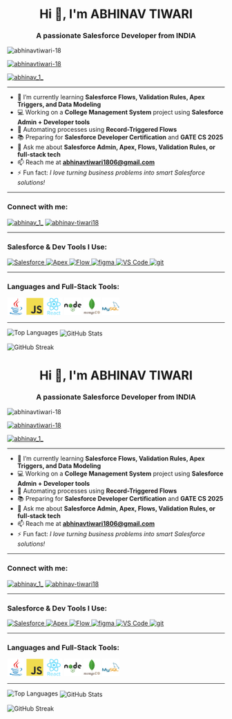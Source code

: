 <h1 align="center">Hi 👋, I'm ABHINAV TIWARI</h1>
<h3 align="center">A passionate Salesforce Developer from INDIA</h3>

<p align="left"> <img src="https://komarev.com/ghpvc/?username=abhinavtiwari-18&label=Profile%20views&color=0e75b6&style=flat" alt="abhinavtiwari-18" /> </p>

<p align="left"> <a href="https://github.com/ryo-ma/github-profile-trophy"><img src="https://github-profile-trophy.vercel.app/?username=abhinavtiwari-18" alt="abhinavtiwari-18" /></a> </p>

<p align="left"> <a href="https://twitter.com/abhinav_1_" target="blank"><img src="https://img.shields.io/twitter/follow/abhinav_1_?logo=twitter&style=for-the-badge" alt="abhinav_1_" /></a> </p>

---

- 🌱 I’m currently learning **Salesforce Flows, Validation Rules, Apex Triggers, and Data Modeling**
- 💻 Working on a **College Management System** project using **Salesforce Admin + Developer tools**
- 🔁 Automating processes using **Record-Triggered Flows**
- 📚 Preparing for **Salesforce Developer Certification** and **GATE CS 2025**
- 💬 Ask me about **Salesforce Admin, Apex, Flows, Validation Rules, or full-stack tech**
- 📫 Reach me at **abhinavtiwari1806@gmail.com**
- ⚡ Fun fact: *I love turning business problems into smart Salesforce solutions!*

---

<h3 align="left">Connect with me:</h3>
<p align="left">
<a href="https://twitter.com/abhinav_1_" target="blank"><img align="center" src="https://raw.githubusercontent.com/rahuldkjain/github-profile-readme-generator/master/src/images/icons/Social/twitter.svg" alt="abhinav_1_" height="30" width="40" /></a>
<a href="https://linkedin.com/in/abhinav-tiwari18" target="blank"><img align="center" src="https://raw.githubusercontent.com/rahuldkjain/github-profile-readme-generator/master/src/images/icons/Social/linked-in-alt.svg" alt="abhinav-tiwari18" height="30" width="40" /></a>
</p>

---

<h3 align="left">Salesforce & Dev Tools I Use:</h3>
<p align="left">
  <a href="https://developer.salesforce.com" target="_blank" rel="noreferrer">
    <img src="https://raw.githubusercontent.com/simple-icons/simple-icons/develop/icons/salesforce.svg" alt="Salesforce" width="40" height="40"/>
  </a>
  <a href="https://developer.salesforce.com/docs/atlas.en-us.apexcode.meta/apexcode/" target="_blank" rel="noreferrer">
    <img src="https://upload.wikimedia.org/wikipedia/commons/6/6d/Apex_logo.png" alt="Apex" width="40" height="40"/>
  </a>
  <a href="https://flow.salesforce.com/" target="_blank" rel="noreferrer">
    <img src="https://img.icons8.com/color/48/000000/flow-chart.png" alt="Flow" width="40" height="40"/>
  </a>
  <a href="https://www.figma.com" target="_blank" rel="noreferrer">
    <img src="https://www.vectorlogo.zone/logos/figma/figma-icon.svg" alt="figma" width="40" height="40"/>
  </a>
  <a href="https://code.visualstudio.com/" target="_blank" rel="noreferrer">
    <img src="https://cdn.worldvectorlogo.com/logos/visual-studio-code-1.svg" alt="VS Code" width="40" height="40"/>
  </a>
  <a href="https://git-scm.com/" target="_blank" rel="noreferrer">
    <img src="https://www.vectorlogo.zone/logos/git-scm/git-scm-icon.svg" alt="git" width="40" height="40"/>
  </a>
</p>

---

<h3 align="left">Languages and Full-Stack Tools:</h3>
<p align="left">
  <img src="https://raw.githubusercontent.com/devicons/devicon/master/icons/java/java-original.svg" alt="Java" width="40" height="40"/>
  <img src="https://raw.githubusercontent.com/devicons/devicon/master/icons/javascript/javascript-original.svg" alt="JavaScript" width="40" height="40"/>
  <img src="https://raw.githubusercontent.com/devicons/devicon/master/icons/react/react-original-wordmark.svg" alt="React" width="40" height="40"/>
  <img src="https://raw.githubusercontent.com/devicons/devicon/master/icons/nodejs/nodejs-original-wordmark.svg" alt="NodeJS" width="40" height="40"/>
  <img src="https://raw.githubusercontent.com/devicons/devicon/master/icons/mongodb/mongodb-original-wordmark.svg" alt="MongoDB" width="40" height="40"/>
  <img src="https://raw.githubusercontent.com/devicons/devicon/master/icons/mysql/mysql-original-wordmark.svg" alt="MySQL" width="40" height="40"/>
</p>

---

<p><img align="left" src="https://github-readme-stats.vercel.app/api/top-langs?username=abhinavtiwari-18&show_icons=true&locale=en&layout=compact" alt="Top Languages" /></p>

<p>&nbsp;<img align="center" src="https://github-readme-stats.vercel.app/api?username=abhinavtiwari-18&show_icons=true&locale=en" alt="GitHub Stats" /></p>

<p><img align="center" src="https://github-readme-streak-stats.herokuapp.com/?user=abhinavtiwari-18&" alt="GitHub Streak" /></p>
<h1 align="center">Hi 👋, I'm ABHINAV TIWARI</h1>
<h3 align="center">A passionate Salesforce Developer from INDIA</h3>

<p align="left"> <img src="https://komarev.com/ghpvc/?username=abhinavtiwari-18&label=Profile%20views&color=0e75b6&style=flat" alt="abhinavtiwari-18" /> </p>

<p align="left"> <a href="https://github.com/ryo-ma/github-profile-trophy"><img src="https://github-profile-trophy.vercel.app/?username=abhinavtiwari-18" alt="abhinavtiwari-18" /></a> </p>

<p align="left"> <a href="https://twitter.com/abhinav_1_" target="blank"><img src="https://img.shields.io/twitter/follow/abhinav_1_?logo=twitter&style=for-the-badge" alt="abhinav_1_" /></a> </p>

---

- 🌱 I’m currently learning **Salesforce Flows, Validation Rules, Apex Triggers, and Data Modeling**
- 💻 Working on a **College Management System** project using **Salesforce Admin + Developer tools**
- 🔁 Automating processes using **Record-Triggered Flows**
- 📚 Preparing for **Salesforce Developer Certification** and **GATE CS 2025**
- 💬 Ask me about **Salesforce Admin, Apex, Flows, Validation Rules, or full-stack tech**
- 📫 Reach me at **abhinavtiwari1806@gmail.com**
- ⚡ Fun fact: *I love turning business problems into smart Salesforce solutions!*

---

<h3 align="left">Connect with me:</h3>
<p align="left">
<a href="https://twitter.com/abhinav_1_" target="blank"><img align="center" src="https://raw.githubusercontent.com/rahuldkjain/github-profile-readme-generator/master/src/images/icons/Social/twitter.svg" alt="abhinav_1_" height="30" width="40" /></a>
<a href="https://linkedin.com/in/abhinav-tiwari18" target="blank"><img align="center" src="https://raw.githubusercontent.com/rahuldkjain/github-profile-readme-generator/master/src/images/icons/Social/linked-in-alt.svg" alt="abhinav-tiwari18" height="30" width="40" /></a>
</p>

---

<h3 align="left">Salesforce & Dev Tools I Use:</h3>
<p align="left">
  <a href="https://developer.salesforce.com" target="_blank" rel="noreferrer">
    <img src="https://raw.githubusercontent.com/simple-icons/simple-icons/develop/icons/salesforce.svg" alt="Salesforce" width="40" height="40"/>
  </a>
  <a href="https://developer.salesforce.com/docs/atlas.en-us.apexcode.meta/apexcode/" target="_blank" rel="noreferrer">
    <img src="https://upload.wikimedia.org/wikipedia/commons/6/6d/Apex_logo.png" alt="Apex" width="40" height="40"/>
  </a>
  <a href="https://flow.salesforce.com/" target="_blank" rel="noreferrer">
    <img src="https://img.icons8.com/color/48/000000/flow-chart.png" alt="Flow" width="40" height="40"/>
  </a>
  <a href="https://www.figma.com" target="_blank" rel="noreferrer">
    <img src="https://www.vectorlogo.zone/logos/figma/figma-icon.svg" alt="figma" width="40" height="40"/>
  </a>
  <a href="https://code.visualstudio.com/" target="_blank" rel="noreferrer">
    <img src="https://cdn.worldvectorlogo.com/logos/visual-studio-code-1.svg" alt="VS Code" width="40" height="40"/>
  </a>
  <a href="https://git-scm.com/" target="_blank" rel="noreferrer">
    <img src="https://www.vectorlogo.zone/logos/git-scm/git-scm-icon.svg" alt="git" width="40" height="40"/>
  </a>
</p>

---

<h3 align="left">Languages and Full-Stack Tools:</h3>
<p align="left">
  <img src="https://raw.githubusercontent.com/devicons/devicon/master/icons/java/java-original.svg" alt="Java" width="40" height="40"/>
  <img src="https://raw.githubusercontent.com/devicons/devicon/master/icons/javascript/javascript-original.svg" alt="JavaScript" width="40" height="40"/>
  <img src="https://raw.githubusercontent.com/devicons/devicon/master/icons/react/react-original-wordmark.svg" alt="React" width="40" height="40"/>
  <img src="https://raw.githubusercontent.com/devicons/devicon/master/icons/nodejs/nodejs-original-wordmark.svg" alt="NodeJS" width="40" height="40"/>
  <img src="https://raw.githubusercontent.com/devicons/devicon/master/icons/mongodb/mongodb-original-wordmark.svg" alt="MongoDB" width="40" height="40"/>
  <img src="https://raw.githubusercontent.com/devicons/devicon/master/icons/mysql/mysql-original-wordmark.svg" alt="MySQL" width="40" height="40"/>
</p>

---

<p><img align="left" src="https://github-readme-stats.vercel.app/api/top-langs?username=abhinavtiwari-18&show_icons=true&locale=en&layout=compact" alt="Top Languages" /></p>

<p>&nbsp;<img align="center" src="https://github-readme-stats.vercel.app/api?username=abhinavtiwari-18&show_icons=true&locale=en" alt="GitHub Stats" /></p>

<p><img align="center" src="https://github-readme-streak-stats.herokuapp.com/?user=abhinavtiwari-18&" alt="GitHub Streak" /></p>
